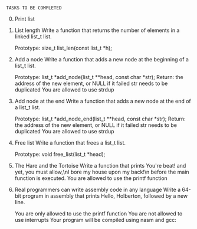 	TASKS TO BE COMPLETED

0. Print list

1. List length
	Write a function that returns the number of elements in a linked list_t list.

	Prototype: size_t list_len(const list_t *h);

2. Add a node
	Write a function that adds a new node at the beginning of a list_t list.

	Prototype: list_t *add_node(list_t **head, const char *str);
	Return: the address of the new element, or NULL if it failed
	str needs to be duplicated
	You are allowed to use strdup

3. Add node at the end
	Write a function that adds a new node at the end of a list_t list.

	Prototype: list_t *add_node_end(list_t **head, const char *str);
	Return: the address of the new element, or NULL if it failed
	str needs to be duplicated
	You are allowed to use strdup

4. Free list
	Write a function that frees a list_t list.

	Prototype: void free_list(list_t *head);

5. The Hare and the Tortoise
	Write a function that prints You're beat! and yet, you must allow,\nI bore my house upon my back!\n before the main function is executed.
	You are allowed to use the printf function

6. Real programmers can write assembly code in any language
	Write a 64-bit program in assembly that prints Hello, Holberton, followed by a new line.

	You are only allowed to use the printf function
	You are not allowed to use interrupts
	Your program will be compiled using nasm and gcc:

